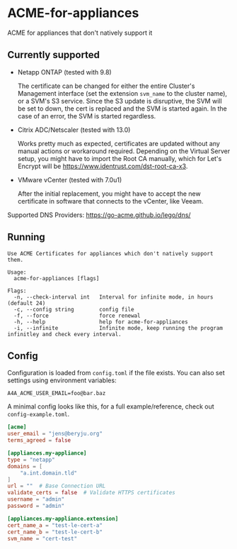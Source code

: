 # ACME-for-appliances

ACME for appliances that don't natively support it

## Currently supported

- Netapp ONTAP (tested with 9.8)

  The certificate can be changed for either the entire Cluster's Management interface (set the extension `svm_name` to the cluster name), or a SVM's S3 service. Since the S3 update is disruptive, the SVM will be set to down, the cert is replaced and the SVM is started again. In the case of an error, the SVM is started regardless.

- Citrix ADC/Netscaler (tested with 13.0)

  Works pretty much as expected, certificates are updated without any manual actions or workaround required.
  Depending on the Virtual Server setup, you might have to import the Root CA manually, which for Let's Encrypt will be https://www.identrust.com/dst-root-ca-x3.

- VMware vCenter (tested with 7.0u1)

  After the initial replacement, you might have to accept the new certificate in software that connects to the vCenter, like Veeam.

Supported DNS Providers: https://go-acme.github.io/lego/dns/

## Running

```
Use ACME Certificates for appliances which don't natively support them.

Usage:
  acme-for-appliances [flags]

Flags:
  -n, --check-interval int   Interval for infinite mode, in hours (default 24)
  -c, --config string        config file
  -f, --force                force renewal
  -h, --help                 help for acme-for-appliances
  -i, --infinite             Infinite mode, keep running the program infinitley and check every interval.
```

## Config

Configuration is loaded from `config.toml` if the file exists. You can also set settings using environment variables:

`A4A_ACME_USER_EMAIL=foo@bar.baz`

A minimal config looks like this, for a full example/reference, check out `config-example.toml`.

```toml
[acme]
user_email = "jens@beryju.org"
terms_agreed = false

[appliances.my-appliance]
type = "netapp"
domains = [
    "a.int.domain.tld"
]
url = ""  # Base Connection URL
validate_certs = false  # Validate HTTPS certificates
username = "admin"
password = "admin"

[appliances.my-appliance.extension]
cert_name_a = "test-le-cert-a"
cert_name_b = "test-le-cert-b"
svm_name = "cert-test"
```
